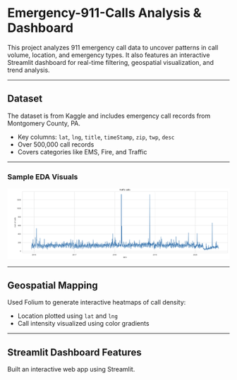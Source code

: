# Emergency-911-Calls Analysis & Dashboard

This project analyzes 911 emergency call data to uncover patterns in call volume, location, and emergency types. 
It also features an interactive Streamlit dashboard for real-time filtering, geospatial visualization, and trend analysis.

---

## Dataset

The dataset is from Kaggle and includes emergency call records from Montgomery County, PA.

- Key columns: `lat`, `lng`, `title`, `timeStamp`, `zip`, `twp`, `desc`
- Over 500,000 call records
- Covers categories like EMS, Fire, and Traffic

---

###  Sample EDA Visuals

![No. of traffic calls by date](traffic.png)

---

## Geospatial Mapping

Used Folium to generate interactive heatmaps of call density:

- Location plotted using `lat` and `lng`
- Call intensity visualized using color gradients

---

## Streamlit Dashboard Features

Built an interactive web app using Streamlit.
